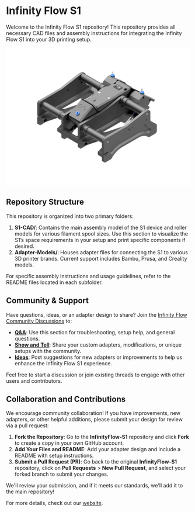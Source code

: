 # Infinity Flow S1

Welcome to the Infinity Flow S1 repository! This repository provides all necessary CAD files and assembly instructions for integrating the Infinity Flow S1 into your 3D printing setup.

<img src="./images/S1_Rendering.png" alt="Logo" width="1000">

## Repository Structure

This repository is organized into two primary folders:

1. **S1-CAD/**: Contains the main assembly model of the S1 device and roller models for various filament spool sizes. Use this section to visualize the S1’s space requirements in your setup and print specific components if desired.
2. **Adapter-Models/**: Houses adapter files for connecting the S1 to various 3D printer brands. Current support includes Bambu, Prusa, and Creality models.

For specific assembly instructions and usage guidelines, refer to the README files located in each subfolder.

## Community & Support

Have questions, ideas, or an adapter design to share? Join the [Infinity Flow Community Discussions](https://github.com/yourusername/InfinityFlow-S1/discussions) to:

- **[Q&A](https://github.com/yourusername/InfinityFlow-S1/discussions/categories/q-a)**: Use this section for troubleshooting, setup help, and general questions.
- **[Show and Tell](https://github.com/yourusername/InfinityFlow-S1/discussions/categories/show-and-tell)**: Share your custom adapters, modifications, or unique setups with the community.
- **[Ideas](https://github.com/yourusername/InfinityFlow-S1/discussions/categories/ideas)**: Post suggestions for new adapters or improvements to help us enhance the Infinity Flow S1 experience.

Feel free to start a discussion or join existing threads to engage with other users and contributors.

## Collaboration and Contributions

We encourage community collaboration! If you have improvements, new adapters, or other helpful additions, please submit your design for review via a pull request:
1. **Fork the Repository**: Go to the **InfinityFlow-S1** repository and click **Fork** to create a copy in your own GitHub account.
2. **Add Your Files and README**: Add your adapter design and include a README with setup instructions.
3. **Submit a Pull Request (PR)**: Go back to the original **InfinityFlow-S1** repository, click on **Pull Requests** > **New Pull Request**, and select your forked branch to submit your changes.

We'll review your submission, and if it meets our standards, we'll add it to the main repository!

For more details, check out our [website](https://infinityflow3d.com/).
